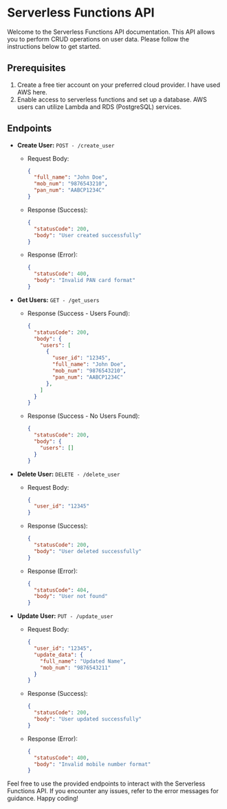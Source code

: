 # Serverless Functions API

Welcome to the Serverless Functions API documentation. This API allows you to perform CRUD operations on user data. Please follow the instructions below to get started.

## Prerequisites

1. Create a free tier account on your preferred cloud provider. I have used AWS here.
2. Enable access to serverless functions and set up a database. AWS users can utilize Lambda and RDS (PostgreSQL) services.

## Endpoints

- **Create User:** `POST - /create_user`
  - Request Body:
    ```json
    {
      "full_name": "John Doe",
      "mob_num": "9876543210",
      "pan_num": "AABCP1234C"
    }
    ```
  - Response (Success):
    ```json
    {
      "statusCode": 200,
      "body": "User created successfully"
    }
    ```
  - Response (Error):
    ```json
    {
      "statusCode": 400,
      "body": "Invalid PAN card format"
    }
    ```

- **Get Users:** `GET - /get_users`
  - Response (Success - Users Found):
    ```json
    {
      "statusCode": 200,
      "body": {
        "users": [
          {
            "user_id": "12345",
            "full_name": "John Doe",
            "mob_num": "9876543210",
            "pan_num": "AABCP1234C"
          },
        ]
      }
    }
    ```
  - Response (Success - No Users Found):
    ```json
    {
      "statusCode": 200,
      "body": {
        "users": []
      }
    }
    ```

- **Delete User:** `DELETE - /delete_user`
  - Request Body:
    ```json
    {
      "user_id": "12345"
    }
    ```
  - Response (Success):
    ```json
    {
      "statusCode": 200,
      "body": "User deleted successfully"
    }
    ```
  - Response (Error):
    ```json
    {
      "statusCode": 404,
      "body": "User not found"
    }
    ```

- **Update User:** `PUT - /update_user`
  - Request Body:
    ```json
    {
      "user_id": "12345",
      "update_data": {
        "full_name": "Updated Name",
        "mob_num": "9876543211"
      }
    }
    ```
  - Response (Success):
    ```json
    {
      "statusCode": 200,
      "body": "User updated successfully"
    }
    ```
  - Response (Error):
    ```json
    {
      "statusCode": 400,
      "body": "Invalid mobile number format"
    }
    ```

Feel free to use the provided endpoints to interact with the Serverless Functions API. If you encounter any issues, refer to the error messages for guidance. Happy coding!
